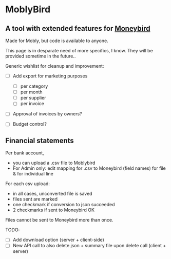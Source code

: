 # MoblyBird
## A tool with extended features for [Moneybird](moneybird.com)
Made for Mobly, but code is available to anyone.

This page is in desparate need of more specifics, I know.
They will be provided sometime in the future..

Generic wishlist for cleanup and improvement:
- [ ] Add export for marketing purposes
    - [ ] per category
    - [ ] per month
    - [ ] per supplier
    - [ ] per invoice
- [ ] Approval of invoices by owners?
- [ ] Budget control?



## Financial statements
Per bank account, 
* you can upload a .csv file to Moblybird
* For Admin only: edit mapping for .csv to Moneybird (field names) for file & for individual line

For each csv upload:
* in all cases, unconverted file is saved
* files sent are marked
* one checkmark if conversion to json succeeded
* 2 checkmarks if sent to Moneybird OK

Files cannot be sent to Moneybird more than once.

TODO:
- [ ] Add download option (server + client-side)
- [ ] New API call to also delete json + summary file upon delete call (client + server)